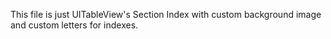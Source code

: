 This file is just UITableView's Section Index with custom background image and custom letters for indexes.
